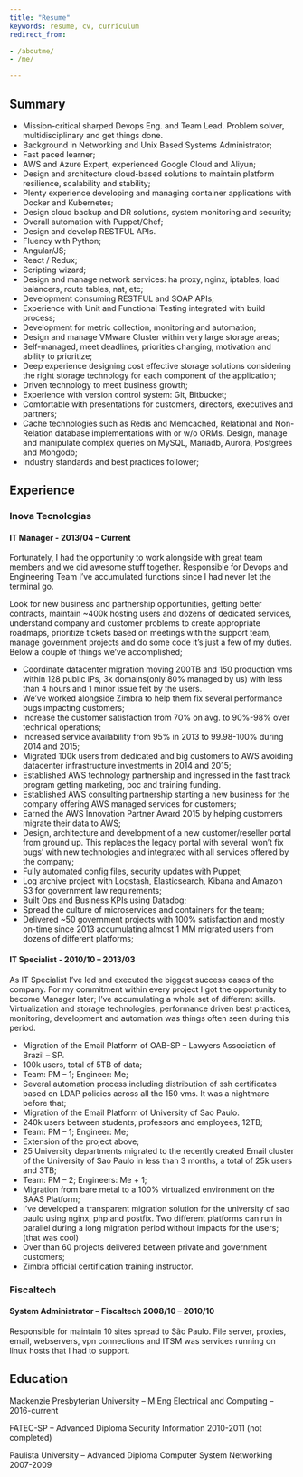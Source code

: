```yaml
---
title: "Resume"
keywords: resume, cv, curriculum
redirect_from:

- /aboutme/
- /me/

---
```


## Summary

- Mission-critical sharped Devops Eng. and Team Lead. Problem solver, multidisciplinary and get things done.
- Background in Networking and Unix Based Systems Administrator;
- Fast paced learner;
- AWS and Azure Expert, experienced Google Cloud and Aliyun;
- Design and architecture cloud-based solutions to maintain platform resilience, scalability and stability;
- Plenty experience developing and managing container applications with Docker and Kubernetes;
- Design cloud backup and DR solutions, system monitoring and security;
- Overall automation with Puppet/Chef;
- Design and develop RESTFUL APIs.
- Fluency with Python;
- Angular/JS;
- React / Redux;
- Scripting wizard;
- Design and manage network services: ha proxy, nginx, iptables, load balancers, route tables, nat, etc;
- Development consuming RESTFUL and SOAP APIs;
- Experience with Unit and Functional Testing integrated with build process;
- Development for metric collection, monitoring and automation;
- Design and manage VMware Cluster within very large storage areas;
- Self-managed, meet deadlines, priorities changing, motivation and ability to prioritize;
- Deep experience designing cost effective storage solutions considering the right storage technology for each component of the application;
- Driven technology to meet business growth;
- Experience with version control system: Git, Bitbucket;
- Comfortable with presentations for customers, directors, executives and partners;
- Cache technologies such as Redis and Memcached, Relational and Non-Relation database implementations with or w/o ORMs. Design, manage and manipulate complex queries on MySQL, Mariadb, Aurora, Postgrees and Mongodb;
- Industry standards and best practices follower;


## Experience

### Inova Tecnologias

#### IT Manager - 2013/04 – Current

Fortunately, I had the opportunity to work alongside with great team members and we did awesome stuff together. Responsible for Devops and Engineering Team I’ve accumulated functions since I had never let the terminal go.

Look for new business and partnership opportunities, getting better contracts, maintain ~400k hosting users and dozens of dedicated services, understand company and customer problems to create appropriate roadmaps, prioritize tickets based on meetings with the support team, manage government projects and do some code it’s just a few of my duties. Below a couple of things we’ve accomplished;

- Coordinate datacenter migration moving 200TB and 150 production vms within 128 public IPs, 3k domains(only 80% managed by us) with less than 4 hours and 1 minor issue felt by the users.
- We’ve worked alongside Zimbra to help them fix several performance bugs impacting customers;
- Increase the customer satisfaction from 70% on avg. to 90%-98% over technical operations;
- Increased service availability from 95% in 2013 to 99.98-100% during 2014 and 2015;
- Migrated 100k users from dedicated and big customers to AWS avoiding datacenter infrastructure investments in 2014 and 2015;
- Established AWS technology partnership and ingressed in the fast track program getting marketing, poc and training funding.
- Established AWS consulting partnership starting a new business for the company offering AWS managed services for customers;
- Earned the AWS Innovation Partner Award 2015 by helping customers migrate their data to AWS;
- Design, architecture and development of a new customer/reseller portal from ground up. This replaces the legacy portal with several ‘won’t fix bugs’ with new technologies and integrated with all services offered by the company;
- Fully automated config files, security updates with Puppet;
- Log archive project with Logstash, Elasticsearch, Kibana and Amazon S3 for government law requirements;
- Built Ops and Business KPIs using Datadog;
- Spread the culture of microservices and containers for the team;
- Delivered ~50 government projects with 100% satisfaction and mostly on-time since 2013 accumulating almost 1 MM migrated users from dozens of different platforms;

#### IT Specialist - 2010/10 – 2013/03

As IT Specialist I’ve led and executed the biggest success cases of the company. For my commitment within every project I got the opportunity to become Manager later; I’ve accumulating a whole set of different skills. Virtualization and storage technologies, performance driven best practices, monitoring, development and automation was things often seen during this period.

- Migration of the Email Platform of OAB-SP – Lawyers Association of Brazil – SP.
- 100k users, total of 5TB of data;
- Team: PM – 1; Engineer: Me;
- Several automation process including distribution of ssh certificates based on LDAP policies across all the 150 vms. It was a nightmare before that;
- Migration of the Email Platform of University of Sao Paulo.
- 240k users between students, professors and employees, 12TB;
- Team: PM – 1; Engineer: Me;
- Extension of the project above;
- 25 University departments migrated to the recently created Email cluster of the University of Sao Paulo in less than 3 months, a total of 25k users and 3TB;
- Team: PM – 2; Engineers: Me + 1;
- Migration from bare metal to a 100% virtualized environment on the SAAS Platform;
- I’ve developed a transparent migration solution for the university of sao paulo using nginx, php and postfix. Two different platforms can run in parallel during a long migration period without impacts for the users;(that was cool)
- Over than 60 projects delivered between private and government customers;
- Zimbra official certification training instructor.

### Fiscaltech

#### System Administrator – Fiscaltech 2008/10 – 2010/10

Responsible for maintain 10 sites spread to São Paulo. File server, proxies, email, webservers, vpn connections and ITSM was services  running on linux hosts that I had to support.

## Education

Mackenzie Presbyterian University – M.Eng Electrical and Computing – 2016-current

FATEC-SP – Advanced Diploma Security Information  2010-2011 (not completed)

Paulista University – Advanced Diploma Computer System Networking  2007-2009
